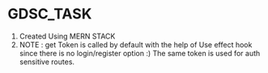 # GDSC_TASK
1. Created Using MERN STACK
2. NOTE : get Token is called by default with the help of Use effect hook since there is no login/register option :) The same token is used for auth sensitive routes.
